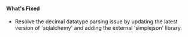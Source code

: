 #### What's Fixed
- Resolve the decimal datatype parsing issue by updating the latest version of 'sqlalchemy' and adding the external 'simplejson' library.
